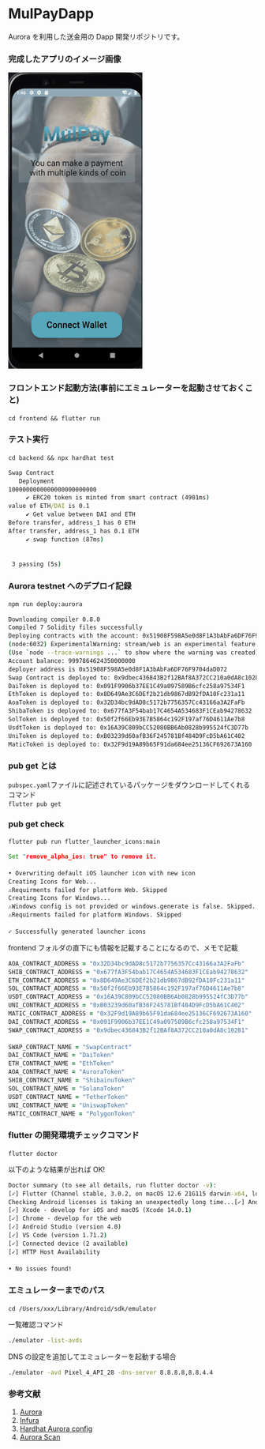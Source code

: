 # MulPayDapp

Aurora を利用した送金用の Dapp 開発リポジトリです。

### 完成したアプリのイメージ画像

<img src="./docs/mulpay.gif">

### フロントエンド起動方法(事前にエミュレーターを起動させておくこと)

`cd frontend && flutter run`

### テスト実行

`cd backend && npx hardhat test`

```cmd
Swap Contract
   Deployment
1000000000000000000000000
     ✔ ERC20 token is minted from smart contract (4901ms)
value of ETH/DAI is 0.1
     ✔ Get value between DAI and ETH
Before transfer, address_1 has 0 ETH
After transfer, address_1 has 0.1 ETH
     ✔ swap function (87ms)


 3 passing (5s)
```

### Aurora testnet へのデプロイ記録

```zsh
npm run deploy:aurora
```

```zsh
Downloading compiler 0.8.0
Compiled 7 Solidity files successfully
Deploying contracts with the account: 0x51908F598A5e0d8F1A3bAbFa6DF76F9704daD072
(node:6032) ExperimentalWarning: stream/web is an experimental feature. This feature could change at any time
(Use `node --trace-warnings ...` to show where the warning was created)
Account balance: 9997864624350000000
deployer address is 0x51908F598A5e0d8F1A3bAbFa6DF76F9704daD072
Swap Contract is deployed to: 0x9dbec436843B2f12BAf8A372CC210a0dA8c10281
DaiToken is deployed to: 0x091F9906b37EE1C49a097589B6cfc258a97534F1
EthToken is deployed to: 0x8D649Ae3C6DEf2b21db9867dB92fDA10Fc231a11
AoaToken is deployed to: 0x32D34bc9dAD8c5172b7756357Cc43166a3A2FaFb
ShibaToken is deployed to: 0x677fA3F54bab17C4654A534683F1CEab94278632
SolToken is deployed to: 0x50f2f66Eb93E7B5864c192F197af76D4611Ae7b8
UsdtToken is deployed to: 0x16A39C809bCC52080BB6Ab0828b995524fC3D77b
UniToken is deployed to: 0xB03239d60afB36F245781Bf484D9FcD5bA61C402
MaticToken is deployed to: 0x32F9d19A89b65F91da684ee25136CF692673A160
```

### pub get とは

`pubspec.yaml`ファイルに記述されているパッケージをダウンロードしてくれるコマンド  
`flutter pub get`

### pub get check

`flutter pub run flutter_launcher_icons:main`

```cmd
Set "remove_alpha_ios: true" to remove it.

• Overwriting default iOS launcher icon with new icon
Creating Icons for Web...
⚠️Requirments failed for platform Web. Skipped
Creating Icons for Windows...
⚠️Windows config is not provided or windows.generate is false. Skipped...
⚠️Requirments failed for platform Windows. Skipped

✓ Successfully generated launcher icons
```

frontend フォルダの直下にも情報を記載することになるので、メモで記載

```zsh
AOA_CONTRACT_ADDRESS = "0x32D34bc9dAD8c5172b7756357Cc43166a3A2FaFb"
SHIB_CONTRACT_ADDRESS = "0x677fA3F54bab17C4654A534683F1CEab94278632"
ETH_CONTRACT_ADDRESS = "0x8D649Ae3C6DEf2b21db9867dB92fDA10Fc231a11"
SOL_CONTRACT_ADDRESS = "0x50f2f66Eb93E7B5864c192F197af76D4611Ae7b8"
USDT_CONTRACT_ADDRESS = "0x16A39C809bCC52080BB6Ab0828b995524fC3D77b"
UNI_CONTRACT_ADDRESS = "0xB03239d60afB36F245781Bf484D9FcD5bA61C402"
MATIC_CONTRACT_ADDRESS = "0x32F9d19A89b65F91da684ee25136CF692673A160"
DAI_CONTRACT_ADDRESS = "0x091F9906b37EE1C49a097589B6cfc258a97534F1"
SWAP_CONTRACT_ADDRESS = "0x9dbec436843B2f12BAf8A372CC210a0dA8c10281"

SWAP_CONTRACT_NAME = "SwapContract"
DAI_CONTRACT_NAME = "DaiToken"
ETH_CONTRACT_NAME = "EthToken"
AOA_CONTRACT_NAME = "AuroraToken"
SHIB_CONTRACT_NAME = "ShibainuToken"
SOL_CONTRACT_NAME = "SolanaToken"
USDT_CONTRACT_NAME = "TetherToken"
UNI_CONTRACT_NAME = "UniswapToken"
MATIC_CONTRACT_NAME = "PolygonToken"
```

### flutter の開発環境チェックコマンド

`flutter doctor`

以下のような結果が出れば OK!

```cmd
Doctor summary (to see all details, run flutter doctor -v):
[✓] Flutter (Channel stable, 3.0.2, on macOS 12.6 21G115 darwin-x64, locale ja-JP)
Checking Android licenses is taking an unexpectedly long time...[✓] Android toolchain - develop for Android devices (Android SDK version 30.0.1)
[✓] Xcode - develop for iOS and macOS (Xcode 14.0.1)
[✓] Chrome - develop for the web
[✓] Android Studio (version 4.0)
[✓] VS Code (version 1.71.2)
[✓] Connected device (2 available)
[✓] HTTP Host Availability

• No issues found!
```

### エミュレーターまでのパス

`cd /Users/xxx/Library/Android/sdk/emulator`

一覧確認コマンド

```zsh
./emulator -list-avds
```

DNS の設定を追加してエミュレーターを起動する場合

```zsh
./emulator -avd Pixel_4_API_28 -dns-server 8.8.8.8,8.8.4.4
```

### 参考文献

1. [Aurora](https://aurora.dev/faucet)
2. [Infura](https://infura.io/)
3. [Hardhat Aurora config](https://doc.aurora.dev/interact/hardhat/)
4. [Aurora Scan](https://testnet.aurorascan.dev/)
